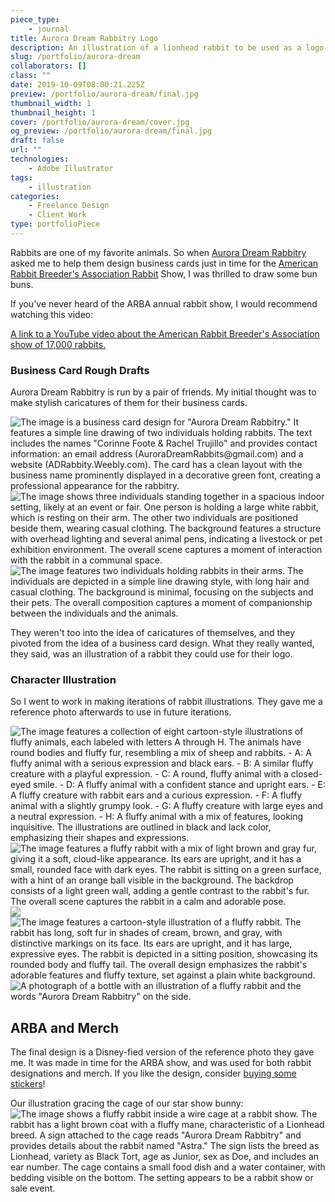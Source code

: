 ```yaml
---
piece_type:
    - journal
title: Aurora Dream Rabbitry Logo
description: An illustration of a lionhead rabbit to be used as a logo for the Aurora Dream Rabbitry.
slug: /portfolio/aurora-dream
collaborators: []
class: ""
date: 2019-10-09T08:00:21.225Z
preview: /portfolio/aurora-dream/final.jpg
thumbnail_width: 1
thumbnail_height: 1
cover: /portfolio/aurora-dream/cover.jpg
og_preview: /portfolio/aurora-dream/final.jpg
draft: false
url: ""
technologies:
    - Adobe Illustrator
tags:
    - illustration
categories:
    - Freelance Design
    - Client Work
type: portfolioPiece
---
```


Rabbits are one of my favorite animals. So when [Aurora Dream Rabbitry](https://adrabbitry.weebly.com/) asked me to help them design business cards just in time for the [American Rabbit Breeder's Association Rabbit](https://arba.net/) Show, I was thrilled to draw some bun buns.

If you've never heard of the ARBA annual rabbit show, I would recommend watching this video:

[A link to a YouTube video about the American Rabbit Breeder's Association show of 17,000 rabbits.](https://www.youtube.com/embed/BAdzLbFMP4I)


### Business Card Rough Drafts
Aurora Dream Rabbitry is run by a pair of friends. My initial thought was to make stylish caricatures of them for their business cards.

![The image is a business card design for "Aurora Dream Rabbitry." It features a simple line drawing of two individuals holding rabbits. The text includes the names "Corinne Foote & Rachel Trujillo" and provides contact information: an email address (AuroraDreamRabbits@gmail.com) and a website (ADRabbity.Weebly.com). The card has a clean layout with the business name prominently displayed in a decorative green font, creating a professional appearance for the rabbitry.](/portfolio/aurora-dream/businesscard.png)
![The image shows three individuals standing together in a spacious indoor setting, likely at an event or fair. One person is holding a large white rabbit, which is resting on their arm. The other two individuals are positioned beside them, wearing casual clothing. The background features a structure with overhead lighting and several animal pens, indicating a livestock or pet exhibition environment. The overall scene captures a moment of interaction with the rabbit in a communal space.](/portfolio/aurora-dream/friends.jpg)
![The image features two individuals holding rabbits in their arms. The individuals are depicted in a simple line drawing style, with long hair and casual clothing. The background is minimal, focusing on the subjects and their pets. The overall composition captures a moment of companionship between the individuals and the animals.](/portfolio/aurora-dream/friends_illustration.jpg)

They weren't too into the idea of caricatures of themselves, and they pivoted from the idea of a business card design. What they really wanted, they said, was an illustration of a rabbit they could use for their logo.

### Character Illustration
So I went to work in making iterations of rabbit illustrations. They gave me a reference photo afterwards to use in future iterations.

![The image features a collection of eight cartoon-style illustrations of fluffy animals, each labeled with letters A through H. The animals have round bodies and fluffy fur, resembling a mix of sheep and rabbits. - **A**: A fluffy animal with a serious expression and black ears. - **B**: A similar fluffy creature with a playful expression. - **C**: A round, fluffy animal with a closed-eyed smile. - **D**: A fluffy animal with a confident stance and upright ears. - **E**: A fluffy creature with rabbit ears and a curious expression. - **F**: A fluffy animal with a slightly grumpy look. - **G**: A fluffy creature with large eyes and a neutral expression. - **H**: A fluffy animal with a mix of features, looking inquisitive. The illustrations are outlined in black and lack color, emphasizing their shapes and expressions.](/portfolio/aurora-dream/8up.png)
![The image features a fluffy rabbit with a mix of light brown and gray fur, giving it a soft, cloud-like appearance. Its ears are upright, and it has a small, rounded face with dark eyes. The rabbit is sitting on a green surface, with a hint of an orange ball visible in the background. The backdrop consists of a light green wall, adding a gentle contrast to the rabbit's fur. The overall scene captures the rabbit in a calm and adorable pose.](/portfolio/aurora-dream/original.jpg)
![](/portfolio/aurora-dream/sketchdraft.png)
![The image features a cartoon-style illustration of a fluffy rabbit. The rabbit has long, soft fur in shades of cream, brown, and gray, with distinctive markings on its face. Its ears are upright, and it has large, expressive eyes. The rabbit is depicted in a sitting position, showcasing its rounded body and fluffy tail. The overall design emphasizes the rabbit's adorable features and fluffy texture, set against a plain white background.](/portfolio/aurora-dream/final.jpg)
![A photograph of a bottle with an illustration of a fluffy rabbit and the words "Aurora Dream Rabbitry" on the side.](/portfolio/aurora-dream/rabbit_bottle.jpg)



## ARBA and Merch
The final design is a Disney-fied version of the reference photo they gave me. It was made in time for the ARBA show, and was used for both rabbit designations and merch. If you like the design, consider [buying some stickers](https://www.redbubble.com/i/sticker/Lionhead-Rabbit-by-karinachowtime/67474065.JCQM3)!

Our illustration gracing the cage of our star show bunny:
![The image shows a fluffy rabbit inside a wire cage at a rabbit show. The rabbit has a light brown coat with a fluffy mane, characteristic of a Lionhead breed. A sign attached to the cage reads "Aurora Dream Rabbitry" and provides details about the rabbit named "Astra." The sign lists the breed as Lionhead, variety as Black Tort, age as Junior, sex as Doe, and includes an ear number. The cage contains a small food dish and a water container, with bedding visible on the bottom. The setting appears to be a rabbit show or sale event.](/portfolio/aurora-dream/arba.jpg)

